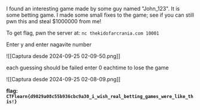 I found an interesting game made by some guy named "John_123". It is some betting game. I made some small fixes to the game; see if you can still pwn this and steal $1000000 from me!

To get flag, pwn the server at: `nc thekidofarcrania.com 10001`

Enter y and enter nagavite number

![[Captura desde 2024-09-25 02-09-50.png]]

each guessing should be failed enter 0 eachtime to lose the game

![[Captura desde 2024-09-25 02-08-09.png]]

**flag: `CTFlearn{d9029a08c55b936cbc9a30_i_wish_real_betting_games_were_like_this!}`**